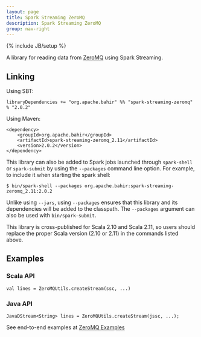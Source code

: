 ```yaml
---
layout: page
title: Spark Streaming ZeroMQ
description: Spark Streaming ZeroMQ
group: nav-right
---
```

<!--
{% comment %}
Licensed to the Apache Software Foundation (ASF) under one or more
contributor license agreements.  See the NOTICE file distributed with
this work for additional information regarding copyright ownership.
The ASF licenses this file to you under the Apache License, Version 2.0
(the "License"); you may not use this file except in compliance with
the License.  You may obtain a copy of the License at

http://www.apache.org/licenses/LICENSE-2.0

Unless required by applicable law or agreed to in writing, software
distributed under the License is distributed on an "AS IS" BASIS,
WITHOUT WARRANTIES OR CONDITIONS OF ANY KIND, either express or implied.
See the License for the specific language governing permissions and
limitations under the License.
{% endcomment %}
-->

{% include JB/setup %}

A library for reading data from [ZeroMQ](http://zeromq.org/) using Spark Streaming. 

## Linking

Using SBT:

    libraryDependencies += "org.apache.bahir" %% "spark-streaming-zeromq" % "2.0.2"

Using Maven:

    <dependency>
        <groupId>org.apache.bahir</groupId>
        <artifactId>spark-streaming-zeromq_2.11</artifactId>
        <version>2.0.2</version>
    </dependency>

This library can also be added to Spark jobs launched through `spark-shell` or `spark-submit` by using the `--packages` command line option.
For example, to include it when starting the spark shell:

    $ bin/spark-shell --packages org.apache.bahir:spark-streaming-zeromq_2.11:2.0.2

Unlike using `--jars`, using `--packages` ensures that this library and its dependencies will be added to the classpath.
The `--packages` argument can also be used with `bin/spark-submit`.

This library is cross-published for Scala 2.10 and Scala 2.11, so users should replace the proper Scala version (2.10 or 2.11) in the commands listed above.

## Examples


### Scala API

    val lines = ZeroMQUtils.createStream(ssc, ...)

### Java API

    JavaDStream<String> lines = ZeroMQUtils.createStream(jssc, ...);

See end-to-end examples at [ZeroMQ Examples](https://github.com/apache/bahir/tree/master/streaming-zeromq/examples)